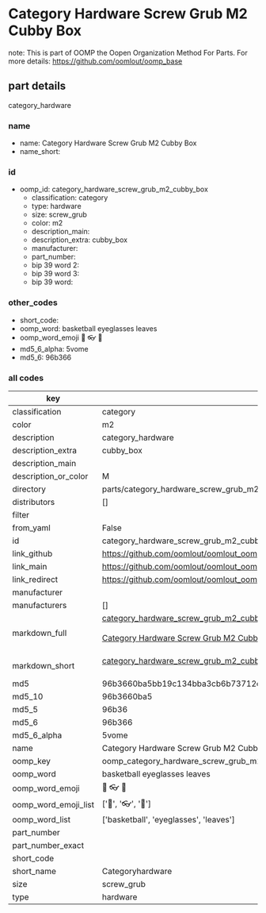 # Category Hardware Screw Grub M2 Cubby Box  

note: This is part of OOMP the Oopen Organization Method For Parts. For more details: https://github.com/oomlout/oomp_base

##  part details
  



category_hardware



### name
* name: Category Hardware Screw Grub M2 Cubby Box
* name_short: 
### id
* oomp_id: category_hardware_screw_grub_m2_cubby_box
  * classification: category
  * type: hardware
  * size: screw_grub
  * color: m2
  * description_main: 
  * description_extra: cubby_box
  * manufacturer: 
  * part_number: 
  * bip 39 word 2: 
  * bip 39 word 3: 
  * bip 39 word: 

### other_codes
* short_code: 
* oomp_word: basketball eyeglasses leaves
* oomp_word_emoji :basketball: :eyeglasses: :leaves:
* md5_6_alpha: 5vome
* md5_6: 96b366









### all codes 
| key | value |  
| --- | --- |  
| classification | category |  
| color | m2 |  
| description | category_hardware |  
| description_extra | cubby_box |  
| description_main |  |  
| description_or_color | M  |  
| directory | parts/category_hardware_screw_grub_m2_cubby_box |  
| distributors | [] |  
| filter |  |  
| from_yaml | False |  
| id | category_hardware_screw_grub_m2_cubby_box |  
| link_github | https://github.com/oomlout/oomlout_oomp_version_1_messy/tree/main/parts/category_hardware_screw_grub_m2_cubby_box |  
| link_main | https://github.com/oomlout/oomlout_oomp_version_1_messy/tree/main/parts/category_hardware_screw_grub_m2_cubby_box |  
| link_redirect | https://github.com/oomlout/oomlout_oomp_version_1_messy/tree/main/parts/category_hardware_screw_grub_m2_cubby_box |  
| manufacturer |  |  
| manufacturers | [] |  
| markdown_full | [category_hardware_screw_grub_m2_cubby_box](none)<br>[](none)<br>[Category Hardware Screw Grub M2 Cubby Box](none)<br><br> |  
| markdown_short | [category_hardware_screw_grub_m2_cubby_box](none)<br><br> |  
| md5 | 96b3660ba5bb19c134bba3cb6b73712c |  
| md5_10 | 96b3660ba5 |  
| md5_5 | 96b36 |  
| md5_6 | 96b366 |  
| md5_6_alpha | 5vome |  
| name | Category Hardware Screw Grub M2 Cubby Box |  
| oomp_key | oomp_category_hardware_screw_grub_m2_cubby_box |  
| oomp_word | basketball eyeglasses leaves |  
| oomp_word_emoji | :basketball: :eyeglasses: :leaves: |  
| oomp_word_emoji_list | [':basketball:', ':eyeglasses:', ':leaves:'] |  
| oomp_word_list | ['basketball', 'eyeglasses', 'leaves'] |  
| part_number |  |  
| part_number_exact |  |  
| short_code |  |  
| short_name | Categoryhardware |  
| size | screw_grub |  
| type | hardware |  
